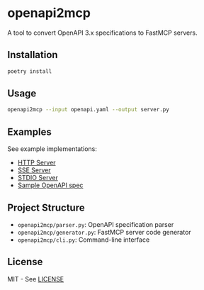 # openapi2mcp

A tool to convert OpenAPI 3.x specifications to FastMCP servers.

## Installation

```bash
poetry install
```

## Usage

```bash
openapi2mcp --input openapi.yaml --output server.py
```

## Examples

See example implementations:
- [HTTP Server](examples/server_http.py)
- [SSE Server](examples/server_sse.py)
- [STDIO Server](examples/server_stdio.py)
- [Sample OpenAPI spec](examples/example_openapi.yaml)

## Project Structure

- `openapi2mcp/parser.py`: OpenAPI specification parser
- `openapi2mcp/generator.py`: FastMCP server code generator
- `openapi2mcp/cli.py`: Command-line interface

## License

MIT - See [LICENSE](LICENSE)